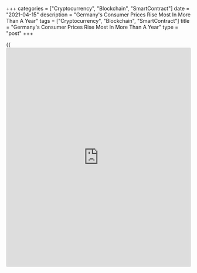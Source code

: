 +++
categories = ["Cryptocurrency", "Blockchain", "SmartContract"]
date = "2021-04-15"
description = "Germany's Consumer Prices Rise Most In More Than A Year"
tags = ["Cryptocurrency", "Blockchain", "SmartContract"]
title = "Germany's Consumer Prices Rise Most In More Than A Year"
type = "post"
+++

{{<iframe id="large-banner" src="https://www.bounty.group/#slide=4.0" width="100%" height="600" scrolling="no" style="border: 0px solid rgb(216, 221, 230); border-radius: 3px;">}}

Germany's consumer prices increased at the fastest rate in more than a
year in March, final data from the statistical office Destatis showed on
Thursday.

Consumer prices grew 1.7 percent year-on-year in March, in line with
preliminary estimate, following a 1.3 percent rise in February. A
similar higher rate was last reported in February 2020.

Consumer prices increased for the third month in a row after the
temporary reduction of the value added tax rates had ended.

Prices of goods advanced 1.9 percent and that of services gained 1.6
percent in March. Food prices were up 1.6 percent and energy prices
advanced 4.8 percent.

Excluding energy, inflation was 1.4 percent in March.

At the same time, harmonized inflation based on the EU measure climbed
to 2 percent in March from 1.6 percent in February. This was the highest
rate since April 2019, when prices moved up 2.1 percent. The annual rate
came in line with the preliminary estimate released on March 30.

Month-on-month, consumer prices and the harmonized index of consumer
prices rose 0.5 percent each, as previously estimated.

For comments and feedback [contact](https://www.playgroundfx.com/contact/): editorial@rtt[news](https://www.letsplayfx.com/blog/forex-news-website/).com

[Economic News][1]

 **What parts of the world are seeing the best (and worst) economic
performances lately? Click[here][2] to check out our [Econ Scorecard][2]
and find out! See up-to-the-moment [ranking](https://www.playgroundfx.com/blog/crypto-exchange-ranking/)s for the best and worst
performers in [GDP][3], [unemployment rate][4], [inflation][5] and much
more.**

   1. www.rtt[news](https://www.letsplayfx.com/blog/forex-news-website/).com/Content/EconomicNews.aspx
   2. www.rtt[news](https://www.letsplayfx.com/blog/forex-news-website/).com/economic-scorecard/world-rank/unemployment-rate/highest-performance.aspx
   3. www.rtt[news](https://www.letsplayfx.com/blog/forex-news-website/).com/economic-scorecard/world-rank/GDP/highest-performance.aspx
   4. www.rtt[news](https://www.letsplayfx.com/blog/forex-news-website/).com/economic-scorecard/world-rank/unemployment-rate/lowest-performance.aspx
   5. www.rtt[news](https://www.letsplayfx.com/blog/forex-news-website/).com/economic-scorecard/world-rank/CPI/highest-performance.aspx